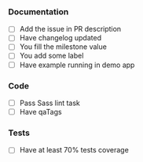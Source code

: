 ### Documentation
- [ ] Add the issue in PR description
- [ ] Have changelog updated
- [ ] You fill the milestone value
- [ ] You add some label
- [ ] Have example running in demo app

### Code
- [ ] Pass Sass lint task
- [ ] Have qaTags

### Tests
- [ ] Have at least 70% tests coverage
